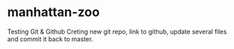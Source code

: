 # manhattan-zoo

Testing Git & Github 
Creting new git repo, link to github, update several files and commit it back to master.
